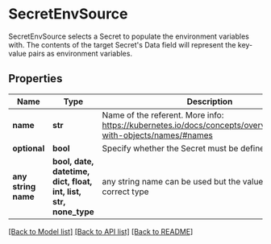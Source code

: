 # SecretEnvSource

SecretEnvSource selects a Secret to populate the environment variables with.  The contents of the target Secret's Data field will represent the key-value pairs as environment variables.

## Properties
Name | Type | Description | Notes
------------ | ------------- | ------------- | -------------
**name** | **str** | Name of the referent. More info: https://kubernetes.io/docs/concepts/overview/working-with-objects/names/#names | [optional] 
**optional** | **bool** | Specify whether the Secret must be defined | [optional] 
**any string name** | **bool, date, datetime, dict, float, int, list, str, none_type** | any string name can be used but the value must be the correct type | [optional]

[[Back to Model list]](../README.md#documentation-for-models) [[Back to API list]](../README.md#documentation-for-api-endpoints) [[Back to README]](../README.md)


